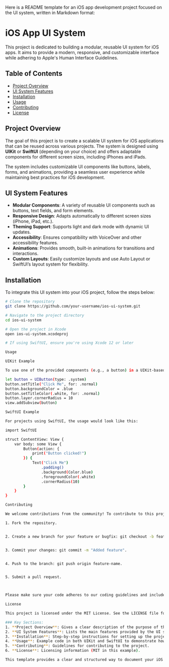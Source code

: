 Here is a README template for an iOS app development project focused on the UI system, written in Markdown format:

# iOS App UI System

This project is dedicated to building a modular, reusable UI system for iOS apps. It aims to provide a modern, responsive, and customizable interface while adhering to Apple's Human Interface Guidelines.

## Table of Contents

- [Project Overview](#project-overview)
- [UI System Features](#ui-system-features)
- [Installation](#installation)
- [Usage](#usage)
- [Contributing](#contributing)
- [License](#license)

## Project Overview

The goal of this project is to create a scalable UI system for iOS applications that can be reused across various projects. The system is designed using **UIKit** or **SwiftUI** (depending on your choice) and offers adaptable components for different screen sizes, including iPhones and iPads.

The system includes customizable UI components like buttons, labels, forms, and animations, providing a seamless user experience while maintaining best practices for iOS development.

## UI System Features

- **Modular Components**: A variety of reusable UI components such as buttons, text fields, and form elements.
- **Responsive Design**: Adapts automatically to different screen sizes (iPhone, iPad, etc.).
- **Theming Support**: Supports light and dark mode with dynamic UI updates.
- **Accessibility**: Ensures compatibility with VoiceOver and other accessibility features.
- **Animations**: Provides smooth, built-in animations for transitions and interactions.
- **Custom Layouts**: Easily customize layouts and use Auto Layout or SwiftUI’s layout system for flexibility.

## Installation

To integrate this UI system into your iOS project, follow the steps below:

```bash
# Clone the repository
git clone https://github.com/your-username/ios-ui-system.git

# Navigate to the project directory
cd ios-ui-system

# Open the project in Xcode
open ios-ui-system.xcodeproj

# If using SwiftUI, ensure you're using Xcode 12 or later

Usage

UIKit Example

To use one of the provided components (e.g., a button) in a UIKit-based project:

let button = UIButton(type: .system)
button.setTitle("Click Me", for: .normal)
button.backgroundColor = .blue
button.setTitleColor(.white, for: .normal)
button.layer.cornerRadius = 10
view.addSubview(button)

SwiftUI Example

For projects using SwiftUI, the usage would look like this:

import SwiftUI

struct ContentView: View {
    var body: some View {
        Button(action: {
            print("Button clicked!")
        }) {
            Text("Click Me")
                .padding()
                .background(Color.blue)
                .foregroundColor(.white)
                .cornerRadius(10)
        }
    }
}

Contributing

We welcome contributions from the community! To contribute to this project, please follow these steps:

1. Fork the repository.


2. Create a new branch for your feature or bugfix: git checkout -b feature-name.


3. Commit your changes: git commit -m "Added feature".


4. Push to the branch: git push origin feature-name.


5. Submit a pull request.



Please make sure your code adheres to our coding guidelines and includes relevant documentation and tests.

License

This project is licensed under the MIT License. See the LICENSE file for more details.

### Key Sections:
1. **Project Overview**: Gives a clear description of the purpose of the UI system.
2. **UI System Features**: Lists the main features provided by the UI system.
3. **Installation**: Step-by-step instructions for setting up the project.
4. **Usage**: Example code in both UIKit and SwiftUI to demonstrate how the UI components can be integrated.
5. **Contributing**: Guidelines for contributing to the project.
6. **License**: Licensing information (MIT in this example).

This template provides a clear and structured way to document your iOS app UI system project, making it easy for other developers to understand and contribute.

